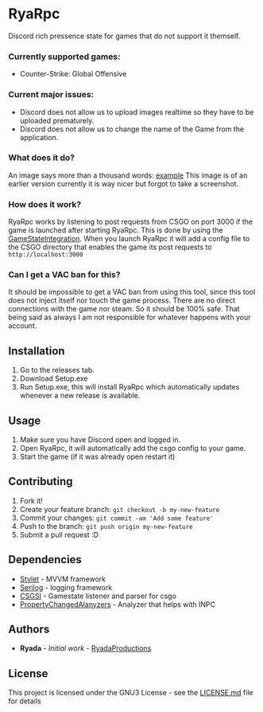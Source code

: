 # RyaRpc
Discord rich pressence state for games that do not support it themself.

### Currently supported games:
* Counter-Strike: Global Offensive

### Current major issues:
- Discord does not allow us to upload images realtime so they have to be uploaded prematurely.
- Discord does not allow us to change the name of the Game from the application.

### What does it do?
An image says more than a thousand words:
[example](https://i.imgur.com/Pqn3M5o.png)
This image is of an earlier version currently it is way nicer but forgot to take a screenshot.

### How does it work?
RyaRpc works by listening to post requests from CSGO on port 3000 if the game is launched after starting RyaRpc. This is done by using the [GameStateIntegration](https://developer.valvesoftware.com/wiki/Counter-Strike:_Global_Offensive_Game_State_Integration).
When you launch RyaRpc it will add a config file to the CSGO directory that enables the game its post requests to `http://localhost:3000`

### Can I get a VAC ban for this?
It should be impossible to get a VAC ban from using this tool, since this tool does not inject itself nor touch the game process. There are no direct connections with the game nor steam. So it should be 100% safe.
That being said as always I am not responsible for whatever happens with your account.

## Installation

1. Go to the releases tab.
2. Download Setup.exe
3. Run Setup.exe, this will install RyaRpc which automatically updates whenever a new release is available.

## Usage

1. Make sure you have Discord open and logged in.
2. Open RyaRpc, it will automatically add the csgo config to your game.
3. Start the game (if it was already open restart it)

## Contributing

1. Fork it!
2. Create your feature branch: `git checkout -b my-new-feature`
3. Commit your changes: `git commit -am 'Add some feature'`
4. Push to the branch: `git push origin my-new-feature`
5. Submit a pull request :D

## Dependencies

* [Stylet](https://github.com/canton7/Stylet) - MVVM framework
* [Serilog](https://github.com/serilog/serilog) - logging framework
* [CSGSI](https://github.com/rakijah/CSGSI) - Gamestate listener and parser for csgo
* [PropertyChangedAlanyzers](https://github.com/DotNetAnalyzers/PropertyChangedAnalyzers) - Analyzer that helps with INPC

## Authors

* **Ryada** - *Initial work* - [RyadaProductions](https://github.com/RyadaProductions)

## License

This project is licensed under the GNU3 License - see the [LICENSE.md](LICENSE.md) file for details
